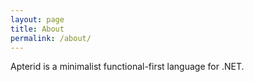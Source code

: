 ```yaml
---
layout: page
title: About
permalink: /about/
---
```


Apterid is a minimalist functional-first language for .NET.
